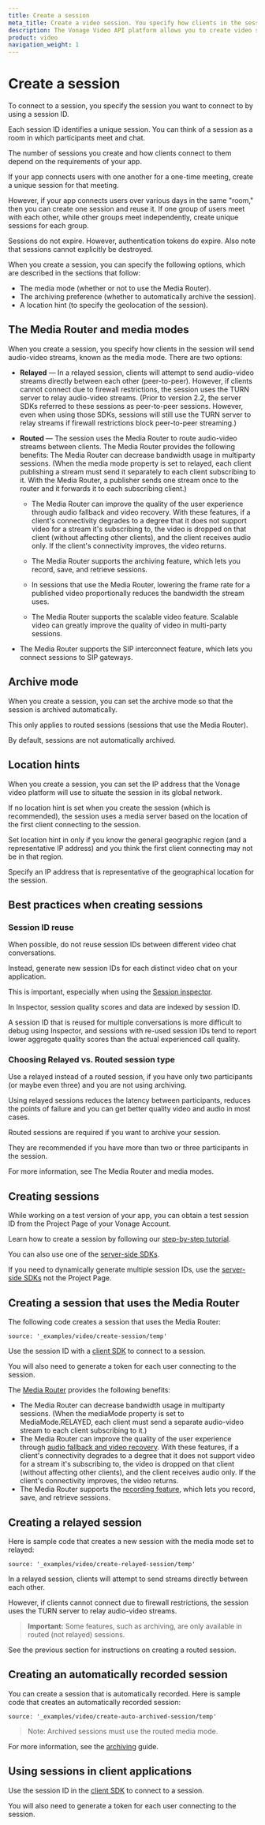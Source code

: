 ```yaml
---
title: Create a session
meta_title: Create a video session. You specify how clients in the session send audio-video streams when you create a session.
description: The Vonage Video API platform allows you to create video sessions. You specify how clients in the session send audio-video streams when you create create it.
product: video
navigation_weight: 1
---
```


# Create a session

To connect to a session, you specify the session you want to connect to by using a session ID.

Each session ID identifies a unique session. You can think of a session as a room in which participants meet and chat.


The number of sessions you create and how clients connect to them depend on the requirements of your app.

If your app connects users with one another for a one-time meeting, create a unique session for that meeting.

However, if your app connects users over various days in the same "room," then you can create one session and reuse it. If one group of users meet with each other, while other groups meet independently, create unique sessions for each group.

Sessions do not expire. However, authentication tokens do expire. Also note that sessions cannot explicitly be destroyed.

When you create a session, you can specify the following options, which are described in the sections that follow:

* The media mode (whether or not to use the Media Router).
* The archiving preference (whether to automatically archive the session).
* A location hint (to specify the geolocation of the session).

## The Media Router and media modes

When you create a session, you specify how clients in the session will send audio-video streams, known as the media mode. There are two options:

* **Relayed** — In a relayed session, clients will attempt to send audio-video streams directly between each other (peer-to-peer). However, if clients cannot connect due to firewall restrictions, the session uses the TURN server to relay audio-video streams. (Prior to version 2.2, the server SDKs referred to these sessions as peer-to-peer sessions. However, even when using those SDKs, sessions will still use the TURN server to relay streams if firewall restrictions block peer-to-peer streaming.)

* **Routed** — The session uses the Media Router to route audio-video streams between clients. The Media Router provides the following benefits:
The Media Router can decrease bandwidth usage in multiparty sessions. (When the media mode property is set to relayed, each client publishing a stream must send it separately to each client subscribing to it. With the Media Router, a publisher sends one stream once to the router and it forwards it to each subscribing client.)

  * The Media Router can improve the quality of the user experience through audio fallback and video recovery. With these features, if a client's connectivity degrades to a degree that it does not support video for a stream it's subscribing to, the video is dropped on that client (without affecting other clients), and the client receives audio only. If the client's connectivity improves, the video returns.

  * The Media Router supports the archiving feature, which lets you record, save, and retrieve sessions.

  * In sessions that use the Media Router, lowering the frame rate for a published video proportionally reduces the bandwidth the stream uses.

  * The Media Router supports the scalable video feature. Scalable video can greatly improve the quality of video in multi-party sessions.

<!-- OPT-TODO: * In clients using the iOS and Android SDKs, relayed sessions support only two clients connected to the session. The Media Router supports additional clients for multiparty sessions on mobile devices. -->

  * The Media Router supports the SIP interconnect feature, which lets you connect sessions to SIP gateways.

<!-- OPT-TODO-REMOVE? > **Note:** In version 2.2 of the server SDKs, the default media mode is relayed. In earlier versions, the default was to use Media Router. -->

## Archive mode

When you create a session, you can set the archive mode so that the session is archived automatically.

This only applies to routed sessions (sessions that use the Media Router).

By default, sessions are not automatically archived.

## Location hints

When you create a session, you can set the IP address that the Vonage video platform will use to situate the session in its global network.

If no location hint is set when you create the session (which is recommended), the session uses a media server based on the location of the first client connecting to the session.

Set location hint in only if you know the general geographic region (and a representative IP address) and you think the first client connecting may not be in that region.

Specify an IP address that is representative of the geographical location for the session.

## Best practices when creating sessions

### Session ID reuse

When possible, do not reuse session IDs between different video chat conversations.

Instead, generate new session IDs for each distinct video chat on your application.


This is important, especially when using the [Session inspector](/video/developer-tools/inspector).

In Inspector, session quality scores and data are indexed by session ID.

A session ID that is reused for multiple conversations is more difficult to debug using Inspector, and sessions with re-used session IDs tend to report lower aggregate quality scores than the actual experienced call quality.

### Choosing Relayed vs. Routed session type

Use a relayed instead of a routed session, if you have only two participants (or maybe even three) and you are not using archiving.

Using relayed sessions reduces the latency between participants, reduces the points of failure and you can get better quality video and audio in most cases.

Routed sessions are required if you want to archive your session.

They are recommended if you have more than two or three participants in the session.

For more information, see The Media Router and media modes.

## Creating sessions

While working on a test version of your app, you can obtain a test session ID from the Project Page of your Vonage Account.


Learn how to create a session by following our [step-by-step tutorial](/video/tutorials/create-session/introduction).

You can also use one of the [server-side SDKs](/video/server-sdks/overview).

<!-- OPT-TODO: change server SDK link  -->

If you need to dynamically generate multiple session IDs, use the [server-side SDKs](/video/server-sdks/overview) not the Project Page.

## Creating a session that uses the Media Router

The following code creates a session that uses the Media Router:

```tabbed_content
source: '_examples/video/create-session/temp'
```

Use the session ID with a [client SDK](/video/client-sdks/overview) to connect to a session.

You will also need to generate a token for each user connecting to the session. 

<!-- OPT-TODO: See Connection Token Creation for information on the `generateToken()` or `generate_Token()` (depending on programming language) method. -->

The [Media Router](https://www.vonage.com/communications-apis/video/features/) provides the following benefits:

* The Media Router can decrease bandwidth usage in multiparty sessions. (When the mediaMode property is set to MediaMode.RELAYED, each client must send a separate audio-video stream to each client subscribing to it.)
* The Media Router can improve the quality of the user experience through [audio fallback and video recovery](https://www.vonage.com/communications-apis/video/features/). With these features, if a client's connectivity degrades to a degree that it does not support video for a stream it's subscribing to, the video is dropped on that client (without affecting other clients), and the client receives audio only. If the client's connectivity improves, the video returns.
* The Media Router supports the [recording feature](https://www.vonage.com/communications-apis/video/features/), which lets you record, save, and retrieve sessions.

## Creating a relayed session

Here is sample code that creates a new session with the media mode set to relayed:

```tabbed_content
source: '_examples/video/create-relayed-session/temp'
```

In a relayed session, clients will attempt to send streams directly between each other.

However, if clients cannot connect due to firewall restrictions, the session uses the TURN server to relay audio-video streams.

> **Important:** Some features, such as archiving, are only available in routed (not relayed) sessions.

See the previous section for instructions on creating a routed session.

## Creating an automatically recorded session

You can create a session that is automatically recorded. Here is sample code that creates an automatically recorded session:

```tabbed_content
source: '_examples/video/create-auto-archived-session/temp'
```

> Note: Archived sessions must use the routed media mode.

For more information, see the [archiving](/video/guides/archiving/overview) guide.

## Using sessions in client applications

Use the session ID in the [client SDK](/video/client-sdks/overview) to connect to a session.

<!-- OPT-TODO: change client SDK link  -->

You will also need to generate a token for each user connecting to the session.
